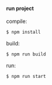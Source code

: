 #### run project
compile:
```sh
$ npm install
```
build:
```sh
$ npm run build
```
run:
```sh
$ npm run start
```